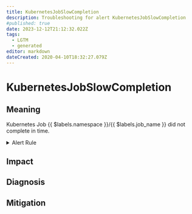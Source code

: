 ```yaml
---
title: KubernetesJobSlowCompletion
description: Troubleshooting for alert KubernetesJobSlowCompletion
#published: true
date: 2023-12-12T21:12:32.022Z
tags: 
  - LGTM
  - generated
editor: markdown
dateCreated: 2020-04-10T18:32:27.079Z
---
```


# KubernetesJobSlowCompletion

## Meaning
[//]: # "Short paragraph that explains what the alert means"
Kubernetes Job {{ $labels.namespace }}/{{ $labels.job_name }} did not complete in time.

<details>
  <summary>Alert Rule</summary>

{{% rule "kubernetes/kubestate-exporter.yml" "KubernetesJobSlowCompletion" %}}

<!-- Rule when generated

```yaml
alert: KubernetesJobSlowCompletion
expr: kube_job_spec_completions - kube_job_status_succeeded - kube_job_status_failed > 0
for: 12h
labels:
    severity: critical
annotations:
    summary: Kubernetes job slow completion ({{ $labels.namespace }}/{{ $labels.job_name }})
    description: |-
        Kubernetes Job {{ $labels.namespace }}/{{ $labels.job_name }} did not complete in time.
          VALUE = {{ $value }}
          LABELS = {{ $labels }}
    runbook: https://github.com/srerun/prometheus-alerts/blob/main/content/runbooks/kubestate-exporter/KubernetesJobSlowCompletion.md

```

-->

</details>


## Impact
[//]: # "What could / will happen if the alert is not addressed"



## Diagnosis
[//]: # "Steps to take to identify the cause of the problem"



## Mitigation
[//]: # "The steps necessary to resolve the alert"
